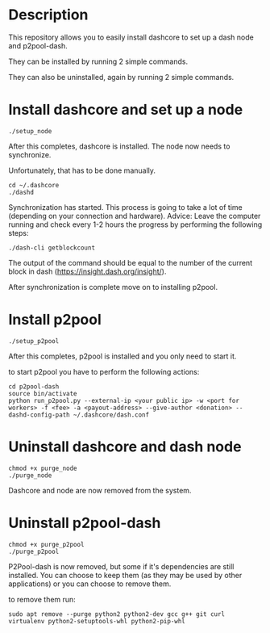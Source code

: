 # Description
This repository allows you to easily install dashcore to set up a dash node and p2pool-dash.

They can be installed by running 2 simple commands.

They can also be uninstalled, again by running 2 simple commands.

# Install dashcore and set up a node
```
./setup_node
```

After this completes, dashcore is installed.
The node now needs to synchronize.

Unfortunately, that has to be done manually.

```
cd ~/.dashcore
./dashd
```

Synchronization has started.
This process is going to take a lot of time (depending on your connection and hardware).
Advice: Leave the computer running and check every 1-2 hours the progress by performing the following steps:

```
./dash-cli getblockcount
```
The output of the command should be equal to the number of the current block in dash (https://insight.dash.org/insight/).

After synchronization is complete move on to installing p2pool.

# Install p2pool
```
./setup_p2pool
```

After this completes, p2pool is installed and you only need to start it.

to start p2pool you have to perform the following actions:

```
cd p2pool-dash
source bin/activate
python run_p2pool.py --external-ip <your public ip> -w <port for workers> -f <fee> -a <payout-address> --give-author <donation> --dashd-config-path ~/.dashcore/dash.conf
```


# Uninstall dashcore and dash node
```
chmod +x purge_node
./purge_node
```

Dashcore and node are now removed from the system.


# Uninstall p2pool-dash
```
chmod +x purge_p2pool
./purge_p2pool
```

P2Pool-dash is now removed, but some if it's dependencies are still installed.
You can choose to keep them (as they may be used by other applications)
or you can choose to remove them.

to remove them run:
```
sudo apt remove --purge python2 python2-dev gcc g++ git curl virtualenv python2-setuptools-whl python2-pip-whl
```
